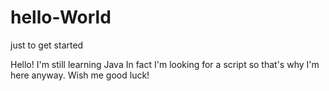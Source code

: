 # hello-World
just to get started

Hello!
I'm still learning Java
In fact I'm looking for a script so that's why I'm here
anyway. Wish me good luck!
